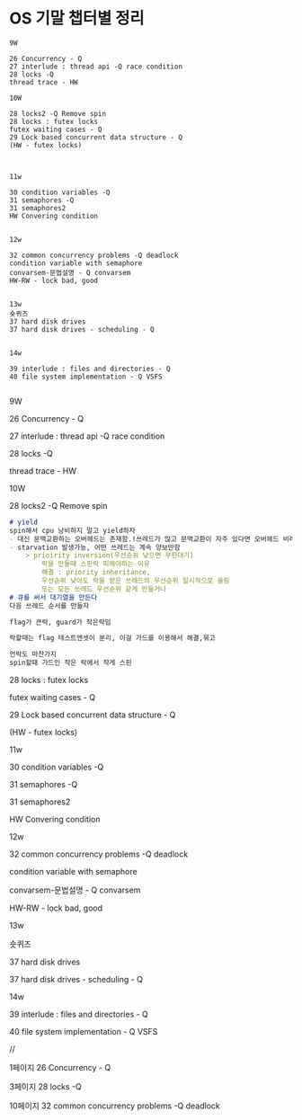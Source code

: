 # OS 기말 챕터별 정리

```
9W

26 Concurrency - Q
27 interlude : thread api -Q race condition
28 locks -Q 
thread trace - HW

10W

28 locks2 -Q Remove spin
28 locks : futex locks
futex waiting cases - Q
29 Lock based concurrent data structure - Q
(HW - futex locks)



11w

30 condition variables -Q
31 semaphores -Q
31 semaphores2
HW Convering condition


12w

32 common concurrency problems -Q deadlock
condition variable with semaphore
convarsem-문법설명 - Q convarsem
HW-RW - lock bad, good


13w
숏퀴즈
37 hard disk drives
37 hard disk drives - scheduling - Q


14w

39 interlude : files and directories - Q
40 file system implementation - Q VSFS


```



9W

26 Concurrency - Q

27 interlude : thread api -Q race condition

28 locks -Q 

thread trace - HW



10W

28 locks2 -Q Remove spin

```markdown
# yield
spin해서 cpu 낭비하지 말고 yield하자
- 대신 문맥교환하는 오버헤드는 존재함.!쓰레드가 많고 문맥교환이 자주 있다면 오버헤드 비례해서 커짐
- starvation 발생가능, 어떤 쓰레드는 계속 양보만함
	> prioirity inversion(우선순위 낮으면 무한대기)
		락을 만들때 스핀락 피해야하는 이유
		해결 : priority inheritance,
		우선순위 낮아도 락을 얻은 쓰레드의 우선순위 일시적으로 올림
		또는 모든 쓰레드 우선순위 같게 만들거나
# 큐를 써서 대기열을 만든다
다음 쓰레드 순서를 만들자

flag가 큰락, guard가 작은락임

락할때는 flag 테스트앤셋이 분리, 이걸 가드를 이용해서 해결,묶고

언락도 마찬가지
spin할때 가드인 작은 락에서 작게 스핀

```



28 locks : futex locks

futex waiting cases - Q

29 Lock based concurrent data structure - Q

(HW - futex locks)



11w

30 condition variables -Q

31 semaphores -Q

31 semaphores2

HW Convering condition



12w

32 common concurrency problems -Q deadlock

condition variable with semaphore

convarsem-문법설명 - Q convarsem

HW-RW - lock bad, good



13w

숏퀴즈

37 hard disk drives

37 hard disk drives - scheduling - Q



14w

39 interlude : files and directories - Q

40 file system implementation - Q VSFS

//

1페이지 26 Concurrency - Q

3페이지 28 locks -Q

10페이지 32 common concurrency problems -Q deadlock



